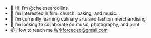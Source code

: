 - 👋 Hi, I’m @chelesearcollins
- 👀 I’m interested in film, church, baking, and music...
- 🌱 I’m currently learning culinary arts and fashion merchandising 
- 💞️ I’m looking to collaborate on music, photography, and print 
- 📫 How to reach me Wrkforceceo@gmail.com

<!---
chelesearcollins/chelesearcollins is a ✨ special ✨ repository because its `README.md` (this file) appears on your GitHub profile.
You can click the Preview link to take a look at your changes.
--->
